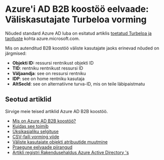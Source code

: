 <properties
   pageTitle="Väliste kasutajate Turbeloa vormingu Azure Active Directory B2B koostöö eelvaade | Microsoft Azure'i"
   description="Azure Active Directory B2B toetab oma rist – ettevõtte seoseid, võimaldades äripartneritega valikuliselt juurdepääsu oma ettevõtte rakendused"
   services="active-directory"
   documentationCenter=""
   authors="viv-liu"
   manager="cliffdi"
   editor=""
   tags=""/>

<tags
   ms.service="active-directory"
   ms.devlang="NA"
   ms.topic="article"
   ms.tgt_pltfrm="NA"
   ms.workload="na"
   ms.date="05/09/2016"
   ms.author="viviali"/>

# <a name="azure-ad-b2b-collaboration-preview-external-user-token-format"></a>Azure'i AD B2B koostöö eelvaade: Väliskasutajate Turbeloa vorming

Nõuded standard Azure AD luba on esitatud artiklis [toetatud Turbeloa ja taotluste](active-directory-token-and-claims.md) kohta azure.microsoft.com.

Mis on autenditud B2B koostöö väliste kasutajate jaoks erinevad nõuded on järgmised:<br/>
- **Objekti ID:** ressursi rentnikust objekti ID<br/>
- **TID**: rentniku rentnikust ressursi ID<br/>
- **Väljaandja**: see on ressursi rentniku<br/>
- **IDP**: see on home rentniku kasutaja<br/>
- **AltSecId**: see on alternatiivne turva-ID, mis on teile läbipaistmatu<br/>

## <a name="related-articles"></a>Seotud artiklid
Sirvige meie teised artiklid Azure AD B2B koostöö.

- [Mis on Azure AD B2B koostöö?](active-directory-b2b-what-is-azure-ad-b2b.md)
- [Kuidas see toimib](active-directory-b2b-how-it-works.md)
- [Üksikasjaliku selgituse](active-directory-b2b-detailed-walkthrough.md)
- [CSV-faili vorming viide](active-directory-b2b-references-csv-file-format.md)
- [Väliste kasutajate objekti atribuutide muutmine](active-directory-b2b-references-external-user-object-attribute-changes.md)
- [Praegune eelvaade piirangud](active-directory-b2b-current-preview-limitations.md)
- [Artikli registri Rakendusehaldus Azure Active Directory 's](active-directory-apps-index.md)
